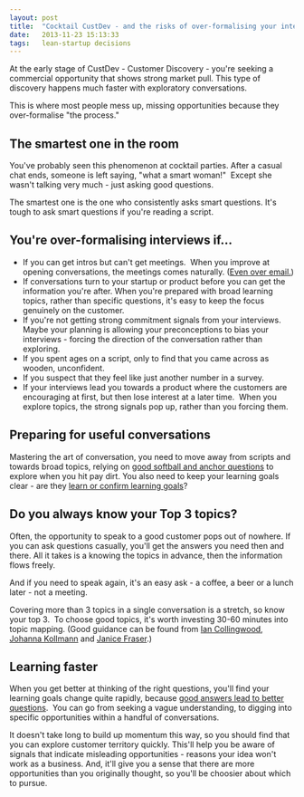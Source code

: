 ```yaml
---
layout: post
title:  "Cocktail CustDev - and the risks of over-formalising your interviews"
date:   2013-11-23 15:13:33
tags:   lean-startup decisions
---
```


At the early stage of CustDev - Customer Discovery - you're seeking a commercial opportunity that shows strong market pull. This type of discovery happens much faster with exploratory conversations.

This is where most people mess up, missing opportunities because they over-formalise "the process."
<h2>The smartest one in the room</h2>
You've probably seen this phenomenon at cocktail parties. After a casual chat ends, someone is left saying, "what a smart woman!"  Except she wasn't talking very much - just asking good questions.

The smartest one is the one who consistently asks smart questions. It's tough to ask smart questions if you're reading a script.
<h2>You're over-formalising interviews if...</h2>
<ul>
	<li>If you can get intros but can't get meetings.  When you improve at opening conversations, the meetings comes naturally. (<a href="http://www.slideshare.net/foundercentric/how-not-to-suck-at-introductions">Even over email.</a>)</li>
	<li>If conversations turn to your startup or product before you can get the information you're after. When you're prepared with broad learning topics, rather than specific questions, it's easy to keep the focus genuinely on the customer.</li>
	<li>If you're not getting strong commitment signals from your interviews. Maybe your planning is allowing your preconceptions to bias your interviews - forcing the direction of the conversation rather than exploring.</li>
	<li>If you spent ages on a script, only to find that you came across as wooden, unconfident.</li>
	<li>If you suspect that they feel like just another number in a survey.</li>
	<li>If your interviews lead you towards a product where the customers are encouraging at first, but then lose interest at a later time.  When you explore topics, the strong signals pop up, rather than you forcing them.</li>
</ul>
<h2>Preparing for useful conversations</h2>
Mastering the art of conversation, you need to move away from scripts and towards broad topics, relying on <a href="http://www.saintsal.com/2012/09/softball-anchor-and-deflection-questions/">good softball and anchor questions</a> to explore when you hit pay dirt. You also need to keep your learning goals clear - are they <a href="http://foundercentric.com/#learnconfirm">learn or confirm learning goals</a>?
<h2>Do you always know your Top 3 topics?</h2>
Often, the opportunity to speak to a good customer pops out of nowhere. If you can ask questions casually, you'll get the answers you need then and there. All it takes is a knowing the topics in advance, then the information flows freely.

And if you need to speak again, it's an easy ask - a coffee, a beer or a lunch later - not a meeting.

Covering more than 3 topics in a single conversation is a stretch, so know your top 3.  To choose good topics, it's worth investing 30-60 minutes into topic mapping. (Good guidance can be found from <a href="http://leanca.mp/2012/09/how-to-get-what-you-need-when-youre-out-of-the-building-by-ian-collingwood-johnnyforeigner/">Ian Collingwood</a>, <a href="http://leanca.mp/2012/09/how-to-plan-and-make-sense-of-customer-development-using-ux-techniques-by-johannakoll/">Johanna Kollmann</a> and <a href="http://leanca.mp/2011/08/lean-ux-janice-fraser/">Janice Fraser</a>.)
<h2>Learning faster</h2>
When you get better at thinking of the right questions, you'll find your learning goals change quite rapidly, because <a href="http://www.slideshare.net/foundercentric/learn-confirm-darts-mom/56">good answers lead to better questions</a>.  You can go from seeking a vague understanding, to digging into specific opportunities within a handful of conversations.

It doesn't take long to build up momentum this way, so you should find that you can explore customer territory quickly. This'll help you be aware of signals that indicate misleading opportunities - reasons your idea won't work as a business. And, it'll give you a sense that there are more opportunities than you originally thought, so you'll be choosier about which to pursue.
